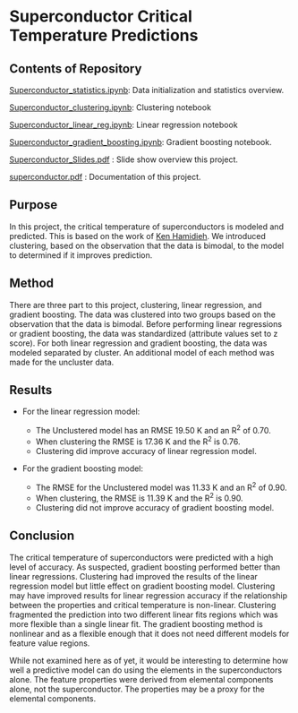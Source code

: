 #  Superconductor Critical Temperature Predictions
 
 
 
## Contents of Repository 
 

[Superconductor_statistics.ipynb](https://github.com/fullmetalchem15t/superconductors/blob/master/Superconductor_statistics.ipynb):
Data initialization and statistics overview.
 
[Superconductor_clustering.ipynb](https://github.com/fullmetalchem15t/superconductors/blob/master/Superconductor_clustering.ipynb):
 Clustering notebook

[Superconductor_linear_reg.ipynb](https://github.com/fullmetalchem15t/superconductors/blob/master/Superconductor_linear_reg.ipynb):
 Linear regression notebook

[Superconductor_gradient_boosting.ipynb](https://github.com/fullmetalchem15t/superconductors/blob/master/Superconductor_gradient_boosting.ipynb): Gradient boosting notebook.

[Superconductor_Slides.pdf](https://github.com/fullmetalchem15t/superconductors/blob/master/Superconductor_Slides.pdf) : Slide show overview this project.

[superconductor.pdf](https://github.com/fullmetalchem15t/superconductors/blob/master/superconductor.pdf) : Documentation of this project.
 
 
## Purpose
 
In this project, the critical temperature of superconductors is modeled and predicted. This is based on the work of 
[Ken Hamidieh](https://arxiv.org/abs/1803.10260). We introduced clustering, based on the observation that the data is bimodal, to the model to determined if it improves prediction.
 
## Method
 
There are three part to this project, clustering, linear regression, and gradient boosting. The data was clustered into two groups based on the observation that the data is bimodal. Before performing linear regressions or gradient boosting, the data was standardized (attribute values set to z score). For both linear regression and gradient boosting, the data was modeled separated by cluster. An additional model of each method was made for the uncluster data.
## Results

* For the linear regression model:
  - The Unclustered model has an RMSE 19.50 K and an R<sup>2</sup> of 0.70.
  - When clustering the RMSE is 17.36 K and the R<sup>2</sup> is 0.76.
  - Clustering did improve accuracy of linear regression model.
 
* For the gradient boosting model:
  - The RMSE for the Unclustered model was 11.33 K and an R<sup>2</sup> of 0.90. 
  - When clustering, the RMSE is 11.39 K and the R<sup>2</sup> is 0.90.  
  - Clustering did not improve accuracy of gradient boosting model.

## Conclusion

The critical temperature of superconductors were predicted with a high level of accuracy. As suspected, gradient boosting performed better than linear regressions. Clustering had improved the results of the linear regression model but little effect on gradient boosting model. Clustering may have improved results for linear regression accuracy if the relationship between the properties and critical temperature is non-linear. Clustering fragmented the prediction into two different linear fits regions which was more flexible than a single linear fit. The gradient boosting method is nonlinear and as a flexible enough that it does not need different models for feature value regions.

 
While not examined here as of yet, it would be interesting to determine how well a predictive model can do using the elements in the superconductors alone. The feature properties were derived from elemental components alone, not the superconductor. The properties may be a proxy for the elemental components.

